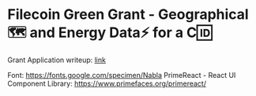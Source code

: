 # Filecoin Green Grant - Geographical 🗺️ and Energy Data⚡️ for a C🆔
Grant Application writeup: [link](https://docs.google.com/document/d/1kmC79qTU86A8oMZpPCGo2MPd_MCVtoQ8AEebvNw3Unk/edit?usp=sharing)

Font: https://fonts.google.com/specimen/Nabla
PrimeReact - React UI Component Library: https://www.primefaces.org/primereact/